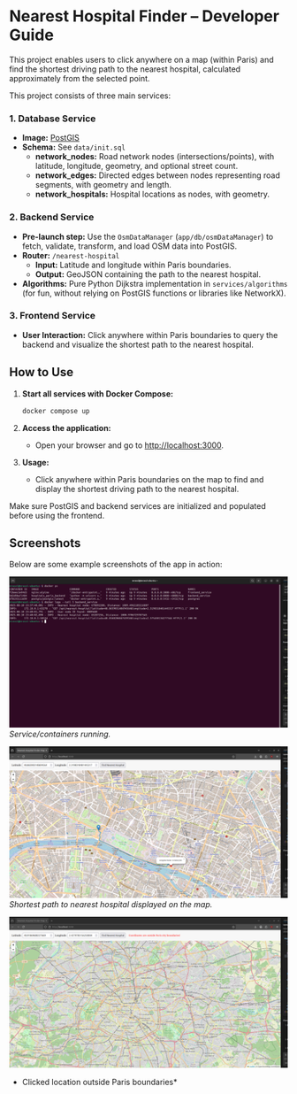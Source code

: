 # Nearest Hospital Finder – Developer Guide

This project enables users to click anywhere on a map (within Paris) and find the shortest driving path to the nearest hospital, calculated approximately from the selected point.

This project consists of three main services:

### 1. Database Service
- **Image:** [PostGIS](https://hub.docker.com/r/postgis/postgis/)
- **Schema:** See `data/init.sql`
  - **network_nodes:** Road network nodes (intersections/points), with latitude, longitude, geometry, and optional street count.
  - **network_edges:** Directed edges between nodes representing road segments, with geometry and length.
  - **network_hospitals:** Hospital locations as nodes, with geometry.

### 2. Backend Service
- **Pre-launch step:** Use the `OsmDataManager` (`app/db/osmDataManager`) to fetch, validate, transform, and load OSM data into PostGIS.
- **Router:** `/nearest-hospital`
  - **Input:** Latitude and longitude within Paris boundaries.
  - **Output:** GeoJSON containing the path to the nearest hospital.
- **Algorithms:** Pure Python Dijkstra implementation in `services/algorithms` (for fun, without relying on PostGIS functions or libraries like NetworkX).

### 3. Frontend Service
- **User Interaction:** Click anywhere within Paris boundaries to query the backend and visualize the shortest path to the nearest hospital.

## How to Use

1. **Start all services with Docker Compose:**
   ```sh
   docker compose up
   ```

2. **Access the application:**

   - Open your browser and go to [http://localhost:3000](http://localhost:3000).

3. **Usage:**
   - Click anywhere within Paris boundaries on the map to find and display the shortest driving path to the nearest hospital.

Make sure PostGIS and backend services are initialized and populated before using the frontend.

## Screenshots

Below are some example screenshots of the app in action:

![containers running](images/container.png)
*Service/containers running.*


![Hospital Query Example](images/example1.png)
*Shortest path to nearest hospital displayed on the map.*


![Out of the city](images/example2.png)
* Clicked location outside Paris boundaries*